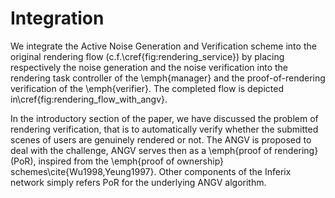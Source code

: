 # Integration

We integrate the Active Noise Generation and Verification scheme into the original rendering flow (c.f.\cref{fig:rendering_service}) by placing respectively the noise generation and the noise verification into the rendering task controller of the \emph{manager} and the proof-of-rendering verification of the \emph{verifier}. The completed flow is depicted in\cref{fig:rendering_flow_with_angv}.

In the introductory section of the paper, we have discussed the problem of rendering verification, that is to automatically verify whether the submitted scenes of users are genuinely rendered or not. The ANGV is proposed to deal with the challenge, ANGV serves then as a \emph{proof of rendering} (PoR), inspired from the \emph{proof of ownership} schemes\cite{Wu1998,Yeung1997}. Other components of the Inferix network simply refers PoR for the underlying ANGV algorithm.